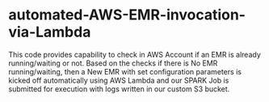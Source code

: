# automated-AWS-EMR-invocation-via-Lambda
This code provides capability to check in AWS Account if an EMR is already running/waiting or not. Based on the checks if there is No EMR running/waiting, then a New EMR with set configuration parameters is kicked off automatically using AWS Lambda and our SPARK Job is submitted for execution with logs written in our custom S3 bucket.
